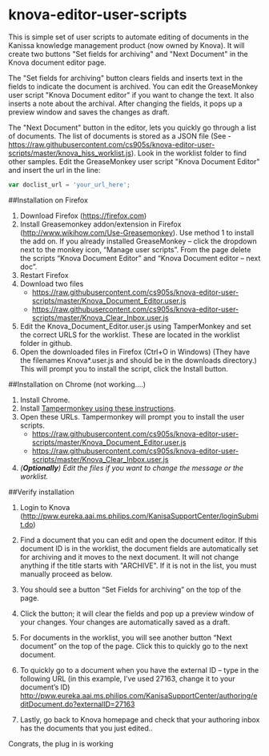 # knova-editor-user-scripts

This is simple set of user scripts to automate editing of documents in the Kanissa knowledge management product (now owned by Knova). It will create two buttons "Set fields for archiving" and "Next Document" in the Knova document editor page. 

The "Set fields for archiving" button clears fields and inserts text in the fields to indicate the document is archived. You can edit the GreaseMonkey user script "Knova Document editor" if you want to change the text. It also inserts a note about the archival. After changing the fields, it pops up a preview window and saves the changes as draft. 

The "Next Document" button in the editor, lets you quickly go through a list of documents. The list of documents is stored as a JSON file (See - https://raw.githubusercontent.com/cs905s/knova-editor-user-scripts/master/knova_hiss_worklist.js). Look in the worklist folder to find other samples. 
Edit the GreaseMonkey user script "Knova Document Editor" and insert the url in the line:
```javascript
var doclist_url = 'your_url_here';
```


##Installation on Firefox
1. Download Firefox (https://firefox.com)
2. Install Greasemonkey addon/extension in Firefox (http://www.wikihow.com/Use-Greasemonkey). Use method 1 to install the add on.
If you already installed GreaseMonkey – click the dropdown next to the monkey icon, “Manage user scripts”. From the page delete the scripts “Knova Document Editor” and “Knova Document editor – next doc”.
3. Restart Firefox
4. Download two files 
	* https://raw.githubusercontent.com/cs905s/knova-editor-user-scripts/master/Knova_Document_Editor.user.js
    * https://raw.githubusercontent.com/cs905s/knova-editor-user-scripts/master/Knova_Clear_Inbox.user.js
5. Edit the Knova_Document_Editor.user.js using TamperMonkey and set the correct URLS for the worklist. These are located in the worklist folder in github.
6. Open the downloaded files in Firefox (Ctrl+O in Windows)
	(They have the filenames Knova*.user.js and should be in the downloads directory.)
	This will prompt you to install the script, click the Install button.

##Installation on Chrome (not working....)

1. Install Chrome.
2. Install [Tampermonkey using these instructions](http://tampermonkey.net/faq.php?version=3.12.58&ext=dhdg&updated=true#Q100).
3. Open these URLs. Tampermonkey will prompt you to install the user scripts. 
	* https://raw.githubusercontent.com/cs905s/knova-editor-user-scripts/master/Knova_Document_Editor.user.js
    * https://raw.githubusercontent.com/cs905s/knova-editor-user-scripts/master/Knova_Clear_Inbox.user.js
5. *(**Optionally**) Edit the files if you want to change the message or the worklist.*



##Verify installation
1. Login to Knova (http://pww.eureka.aai.ms.philips.com/KanisaSupportCenter/loginSubmit.do)
2. Find a document that you can edit and open the document editor.
   If this document ID is in the worklist, the document fields are automatically set for archiving and it moves to the next document.
   It will not change anything if the title starts with "ARCHIVE".
   If it is not in the list, you must manually proceed as below.

3. You should see a button “Set Fields for archiving” on the top of the page. 
4. Click the button; it will clear the fields and pop up a preview window of your changes. Your changes are automatically saved as a draft.
5. For documents in the worklist, you will see another button “Next document” on the top of the page. Click this to quickly go to the next document.
6. To quickly go to a document when you have the external ID – type in the following URL (in this example, I’ve used 27163, change it to your document’s ID) http://pww.eureka.aai.ms.philips.com/KanisaSupportCenter/authoring/editDocument.do?externalID=27163
7. Lastly, go back to Knova homepage and check that your authoring inbox has the documents that you just edited..


Congrats, the plug in is working

